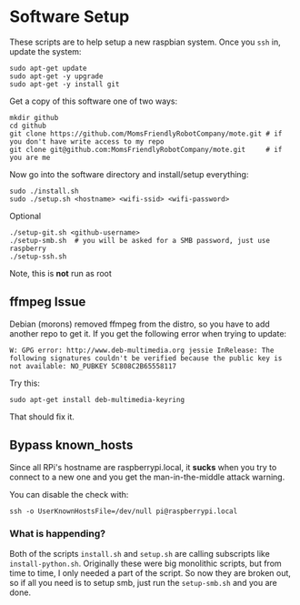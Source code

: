 # Software Setup

These scripts are to help setup a new raspbian system. Once you `ssh` in, update the system:

    sudo apt-get update
    sudo apt-get -y upgrade
    sudo apt-get -y install git

Get a copy of this software one of two ways:

    mkdir github
    cd github
    git clone https://github.com/MomsFriendlyRobotCompany/mote.git # if you don't have write access to my repo
    git clone git@github.com:MomsFriendlyRobotCompany/mote.git     # if you are me

Now go into the software directory and install/setup everything:

    sudo ./install.sh
    sudo ./setup.sh <hostname> <wifi-ssid> <wifi-password>

Optional

    ./setup-git.sh <github-username>
    ./setup-smb.sh  # you will be asked for a SMB password, just use raspberry
    ./setup-ssh.sh

Note, this is **not** run as root

## ffmpeg Issue

Debian (morons) removed ffmpeg from the distro, so you have to add another repo to 
get it. If you get the following error when trying to update:

    W: GPG error: http://www.deb-multimedia.org jessie InRelease: The following signatures couldn't be verified because the public key is not available: NO_PUBKEY 5C808C2B65558117

Try this:

    sudo apt-get install deb-multimedia-keyring

That should fix it.

## Bypass known_hosts

Since all RPi's hostname are raspberrypi.local, it **sucks** when you try to connect
to a new one and you get the man-in-the-middle attack warning.

You can disable the check with:

    ssh -o UserKnownHostsFile=/dev/null pi@raspberrypi.local

### What is happending?

Both of the scripts `install.sh` and `setup.sh` are calling subscripts like
`install-python.sh`. Originally these were big monolithic scripts, but from time
to time, I only needed a part of the script. So now they are broken out, so if
all you need is to setup smb, just run the `setup-smb.sh` and you are done.
